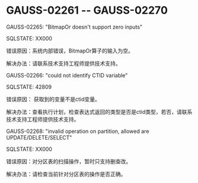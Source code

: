 # GAUSS-02261 -- GAUSS-02270

GAUSS-02265: "BitmapOr doesn't support zero inputs"

SQLSTATE: XX000

错误原因：系统内部错误，BitmapOr算子的输入为空。

解决办法：请联系技术支持工程师提供技术支持。

GAUSS-02266: "could not identify CTID variable"

SQLSTATE: 42809

错误原因： 获取到的变量不是ctid变量。

解决办法：查看执行计划，检查表达式返回的类型是否是ctid类型，若否，请联系技术支持工程师提供技术支持。

GAUSS-02268: "invalid operation on partition, allowed are UPDATE/DELETE/SELECT"

SQLSTATE: XX000

错误原因：对分区表的扫描操作，暂时只支持删查改。

解决办法：请检查当前针对分区表的操作是否正确。

